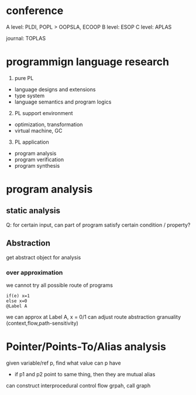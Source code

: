 # conference
A level: PLDI, POPL > OOPSLA, ECOOP
B level: ESOP
C level: APLAS

journal: TOPLAS


# programmign language research
1. pure PL
  - language designs and extensions
  - type system
  - language semantics and program logics
2. PL support environment
  - optimization, transformation
  - virtual machine, GC
3. PL application
  - program analysis
  - program verification
  - program synthesis


# program analysis
## static analysis
Q: for certain input, can part of program satisfy certain condition / property?

## Abstraction
get abstract object for analysis

### over approximation
we cannot try all possible route of programs
```
if(e) x=1
else x=0
@Label A
```
we can approx at Label A, x = 0/1
can adjust route abstraction granuality (context,flow,path-sensitivity)


# Pointer/Points-To/Alias analysis
given variable/ref p, find what value can p have
- if p1 and p2 point to same thing, then they are mutual alias

can construct interprocedural control flow grpah, call graph














